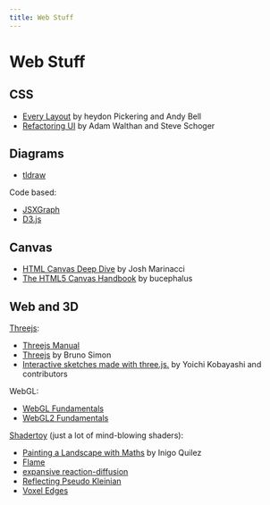 ```yaml
---
title: Web Stuff
---
```


# Web Stuff

## CSS

- [Every Layout](https://every-layout.dev/) by heydon Pickering and Andy Bell
- [Refactoring UI](https://www.refactoringui.com/) by Adam Walthan and Steve Schoger

## Diagrams

- [tldraw](http://tldraw.dev/)

Code based:
- [JSXGraph](https://jsxgraph.uni-bayreuth.de/wp/index.html)
- [D3.js](https://d3js.org/)

## Canvas

- [HTML Canvas Deep Dive](https://joshondesign.com/p/books/canvasdeepdive/title.html) by Josh Marinacci
- [The HTML5 Canvas Handbook](https://bucephalus.org/text/CanvasHandbook/CanvasHandbook.html) by bucephalus

## Web and 3D

[Threejs](https://threejs.org/):
- [Threejs Manual](https://threejs.org/manual/#en/fundamentals)
- [Threejs](https://threejs-journey.com/) by Bruno Simon
- [Interactive sketches made with three.js.](https://github.com/ykob/sketch-threejs) by Yoichi Kobayashi and contributors

WebGL:
- [WebGL Fundamentals](https://webglfundamentals.org/)
- [WebGL2 Fundamentals](https://webgl2fundamentals.org/)

[Shadertoy](https://www.shadertoy.com/) (just a lot of mind-blowing shaders):
- [Painting a Landscape with Maths](https://www.youtube.com/watch?v=BFld4EBO2RE) by Inigo Quilez
- [Flame](https://www.shadertoy.com/view/MdX3zr)
- [expansive reaction-diffusion](https://www.shadertoy.com/view/4dcGW2)
- [Reflecting Pseudo Kleinian](https://www.shadertoy.com/view/ftKSzK)
- [Voxel Edges](https://www.shadertoy.com/view/4dfGzs)
